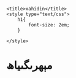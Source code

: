 <html>
<head>
	<meta name="viewport" content="width=device-width, minimum-scale=1.0, maximum-scale=1.0, user-scalable=no" />
	<link href="50541.files/bootstrap.min.css" rel="stylesheet">


	<title>xahidin</title>
	<style type="text/css">
		h1{
			font-size: 2em;
		}
	
	</style>
</head>
<body>
  <h1>مېھرىگىياھ</h1>
</body>
</html>
